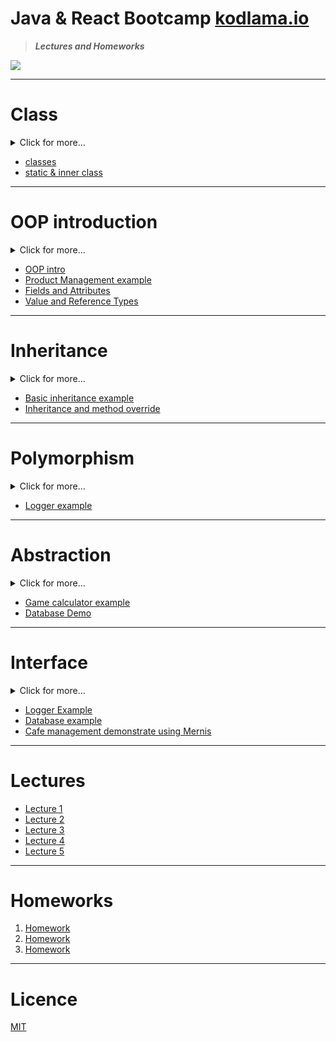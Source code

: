 # Java & React Bootcamp [kodlama.io](https://kodlama.io/)

> **_Lectures and Homeworks_**

![](https://process.fs.teachablecdn.com/ADNupMnWyR7kCWRvm76Laz/resize=width:705/https://www.filepicker.io/api/file/qi4s19xSKCmtaaRUqUFI)

---

# Class

<details>
  <summary>Click for more... </summary><br>
  Java nesne yönelimli (OOP) bir programlama dilidir.
  Java'da her şey, nitelikleri, özellikleri veya durumlarıyla sınıflar(class) ve nesnelerle ilgilidir.

**Class(Sınıf) nedir ?**
Sınıf (class) soyut bir veri tipidir. Nesne (object) onun somutlaşan bir cismidir.
Kendisinden üretilecek nesneler için bir model görevi görür. Bu soyut varlık ile bu varlığa ait olan nesneler türetilir.

**Nesne nedir?**
Sınıftan oluşturulan varlıkları ifade eder. Örneğin Ülke sınıfımız olmuş olsun bu ülke sınıfımızın nesnesi olarak istanbul adında bir nesne oluşturalım işte buradaki Ülke sınıfından oluşturulan istanbul bizim nesnemiz oluyor. Yine aynı Ülke sınıfı kullanılarak Ankara, Edirne vb. nesneler de oluşturulabilir.

```java
 public class Ulke {
	int plakaNo;
	String isim;
	int nüfus;
 }
```

```java
 public static void main(String[] args) {
		Ulke istanbul = new Ulke();
		istanbul.plakaNo = 34;
		istanbul.isim = "İstanbul";
		istanbul.nüfus = 15460000;
	}
```

gibi basit bir kod örneğiyle de göstermiş oldum artık elimizde istanbul adıyla İstanbul ilinin verilerini, özelliklerini tutacak olan bir nesnemizi oluşturmuş olduk.

![Object](https://user-images.githubusercontent.com/49093196/116869519-8d512f80-ac19-11eb-8cf3-c753511edded.png)

En temel class (sınıf) object sınıfıdır diğer bütün sınıfların atası olarak düşünebiliriz

</details>

- [classes](https://github.com/OzerBey/JavaReactCamp/tree/main/classes/src)
- [static & inner class](https://github.com/OzerBey/JavaReactCamp/tree/main/staticDemo/src/staticDemo)

<hr>

# OOP introduction

  
<details>
  <summary>Click for more...</summary><br>
  
  **Object Oriented Programming (OOP)/ Nesne Yönelimli Proramlama nedir?** 

  Java'daki OOP kavramları, Java'nın Nesne Yönelimli Programlamasının arkasındaki ana fikirlerdir. Bunlar bir soyutlama, kapsülleme, kalıtım ve çok biçimliliktir. Bunları kavramak, Java'nın nasıl çalıştığını anlamanın anahtarıdır. Temel olarak, Java OOP kavramları çalışma yöntemleri ve değişkenleri oluşturmamıza, ardından güvenlikten ödün vermeden hepsini veya bir kısmını yeniden kullanmamıza izin verir.
  
  <hr>
   
   **OOP Kavram Listesi**
  Java'da 4 ana OOP kavramı vardır. Bunlar:
  
  **Abstract (Soyutlama):** Soyutlama, karmaşıklığı temsil etmek için basit şeyler kullanmak anlamına gelir. Java'da soyutlama, nesneler, sınıflar ve değişkenler gibi basit şeylerin daha karmaşık temel kod ve verileri temsil ettiği anlamına gelir. Bu önemlidir, çünkü aynı işi birden çok kez yinelemekten kaçınır.

  **Encapsulation (kapsülleme):** Bir sınıf içindeki alanları özel tutma, daha sonra ortak yöntemlerle bunlara erişim sağlama uygulamasıdır. Bu, verileri ve kodu sınıfın içinde güvende tutan koruyucu bir bariyerdir. Bu şekilde, veri sistemi genelinde açık erişime izin vermeden kod bileşenleri veya değişkenler gibi nesneleri yeniden kullanabiliriz.

   **Inheritance (miras):**  Java'da Nesne Yönelimli Programlama'nın özel bir özelliğidir. Programcıların varolan sınıfların bazı özniteliklerini paylaşan yeni sınıflar oluşturmasına olanak tanır. Bu, bize miras aldığımız sınıfın özelliklerine erişmemizi sağlar.

**Polimorphism (Çok biçimlilik):** Java OOP konsepti, programcıların farklı durumlarda farklı şeyler ifade etmek için aynı ismi (aynı isimde metot olabilir) kullanmalarını sağlar. Java'da polimorfizmin bir şekli yöntem aşırı yüklemedir.Yani varolan bir methodu kullanılan bir sınıf için fakrlı anlam ifade ediyorsa kendi ifade şekline göre oluşturulur. Bu, farklı anlamların sağlanan değişkenlerin değerleri tarafından yönetilir.

</details>

- [OOP intro](https://github.com/OzerBey/JavaReactCamp/tree/main/oopIntro/src/oopIntro)
- [Product Management example](https://github.com/OzerBey/JavaReactCamp/tree/main/oopIntro/src/oopIntro)
- [Fields and Attributes](https://github.com/OzerBey/JavaReactCamp/tree/main/fieldsAndAttribute/src/classesWithAttributes)
- [Value and Reference Types](https://github.com/OzerBey/JavaReactCamp/tree/main/classes/src/classes)


<hr>

# Inheritance


  
<details>
  <summary>Click for more...</summary><br>
  
  **Inheritance (miras) nedir?** 
    Bir sınıfın kendisine ait özellikleri ve işlevleri bir başka sınıfa aynen aktarması ya da bazı özellik ve işlevlerini diğer sınıfların kullanmasına izin vermesi şeklinde oluşmaktadır.
   Üst sınıf (Süper sınıf) özelliklerini alt sınıflarda kullanmak için extends deyimi ile kullanılırız. peki extends ne dmek?

Extends: Herhangi bir sınıfın özelliklerini ve işlevlerini miras olarak alması için kullanılan deyimdir. Yani özellik genişletmek anlamında düşünebiliriz.

**Neden inheritance peki?**

    - Daha önce yazılmış sınıf içindeki kod parçacıklarının tekrar tekrar yazılmadan başka sınıflar içinde kullanılması sağlar. Bu işlem iş yükünü hafifletir ve zaman kazandırır.

    - Projelerde daha önce kullanılan sınıflar, denenmiş hatasız anlamındadır. Kısaca daha çok güven arz etmektedir.

    - if, else, switch gibi kontrol ifadelerinin kullanıldığı sınıflar kötü tasarım örnekleri olarak ele alındıklarından (spaghetti kod, bir Engin Demiroğ deyimidir. :)), kalıtımın nimetlerinden faydalanabiliriz.

  <hr>

</details>

- [Basic inheritance example](https://github.com/OzerBey/JavaReactCamp/tree/main/inheritance/src/inheritance)
- [Inheritance and method override](https://github.com/OzerBey/JavaReactCamp/tree/main/inheritanceV2/src/inheritanceV2)

<hr>

# Polymorphism

<details>
  <summary>Click for more...</summary><br>
  
  **Polimorphism (çok biçimlilik) nedir?** 
   Polymorphism(polimorfizm), bir varlık ya da nesnenin birden fazla forma sahip olması olarak adlandırılır. Yani oluşturduğumuz bir nesne kendisi gibi değil de başka bir nesne gibi davranıyorsa buna polymorphism yani çok biçimlilik diyoruz. Kalıtım konusu ile ilişkili bir kavramdır.

**Polimorphism ne işimize yarar peki?**

    - Bildiğiniz gibi, kalıtım konusundan itibaren kodları yeniden kullanmak yerine kodu geliştirerek verimi artırmaya ve fazla kodlardan kurtulmaya çalıştık. Polymorphism de kalıtıma bağlı programlama unsuru olduğu için onunla benzer görevleri görür. Kelimede yer alan poly ifadesi “birden çok” anlamına gelir. Morph ise “şekil, görüntü” anlamında kullanılır. Bu açıdan bakıldığında da birden fazla görüntü anlamını çıkarabiliriz ki bu çıkarım da bize polymorphism’in amacını açıklar nitelikte olmuş olur.

**nasıl işler bir örnekle inceleyelim**
Öncelikle bir kamp ortamı oluşturalım ;

```java
public class JavaReactCamp {

	public void kampaKatil() {
		System.out.println("Kampa katildiniz");
	}

	public void kampiBitir() {
		System.out.println("Kamp bitti");
	}

}

```

sınıf isimlerim anlamsız olsada: :) eski ve yeni oğrenci olmak üzere iki sınıf oluşturalım

```java
public class EskiOgrenci extends JavaReactCamp {

	public void kampaKatil() {
		System.out.println("Eski Ogrenci kampa katildi");
	}
}

```

```java
public class YeniOgrenci extends JavaReactCamp{

	public void kampaKatil() {
		System.out.println("Yeni ogrenci kampa katildi");
	}
}
```

Ve olayın gerçekleşeceği ve kavraacağımız bir sınıf oluşturup uygulayalım

```java
public class Polimorphism {

	public static void kampaKatil(JavaReactCamp kamp) { 
														// buradaki static kavramı static metotlar static olanların
														// içinde çağrılabildiği (kullanılabildiği) için kullandım yani
														// mainde instance oluşturmak yerine Sınıf ismiyle çağırmak için
														// tavsiye edilmeyen bir yöntemdir bu ama kodlar açık olsun diye
														// bu yöntemi kullandım.
		kamp.kampaKatil();
	}
}

```

ve son olarak main de polimorfik yapıyı görebileceğiz

```java
public class Main {

	public static void main(String[] args) {
		JavaReactCamp javaReactCamp = new JavaReactCamp();
		EskiOgrenci eskiOgrenci = new EskiOgrenci();
		YeniOgrenci yeniOgrenci = new YeniOgrenci();

		Polimorphism.kampaKatil(eskiOgrenci);
		Polimorphism.kampaKatil(yeniOgrenci);
		Polimorphism.kampaKatil(javaReactCamp);

	}
}
```

program çıktısı ektedir:

```java
Eski Ogrenci kampa katildi
Yeni ogrenci kampa katildi
Kampa katildiniz

```

  <hr>

</details>

- [Logger example](https://github.com/OzerBey/JavaReactCamp/tree/main/polymorphismDemo/src/polymorphismDemo)


<hr>

# Abstraction


<details>
  <summary>Click for more...</summary><br>
  
  **Abstraction (soyutlama) nedir?** 
   Abstract sınıflar,genellikle ortak özellikleri olan nesneleri tek bir çatı altında toplamak için kullanılır. Abstract sınıflarda içi boş yada dolu metodlar tanımlanır. Abstract sınıflardan new kelimesi ile nesne oluşturulmaz. En az 1 abstract metod varsa sınıf abstract olmalıdır. Bir sınıfı abstract sınıf yapmak için abstract kelimesi kullanılır

**Hangi durumlarda kullanılmalı :**

- Bir biriyle ilişkisi olan sınıflar arasında kod paylaşımı yapmak istediğimizde

- Nesnelerin oluşturulfugu sınıflardaki, static ve final türünde olmayan sınıf değişkenlerini manipüle ederek o sınıftan oluşturulan nesnelerin davranışlarını değiştirilmeyi sağlayan metodlar tanımlamak istediğimizde

- Soyut sınıftan miras alınan sınıfların bir çok ortak değişkeni veya metot içerebileceğini ve public erişim belirtecine sahip olmayan (private veya protected) metot veya değişkenler içerebileceğini öngördüğünüzde kullanabiliriz.

  <hr>

</details>

- [Game calculator example](https://github.com/OzerBey/JavaReactCamp/tree/main/abstractClasses/src/abstractClasses)
- [Database Demo](https://github.com/OzerBey/JavaReactCamp/tree/main/abstractClasses/src/abstractDemo)

<hr>
  
# Interface

<details>
  <summary>Click for more...</summary><br>
  
  **Interface (arayüz) nedir?** 

- Interface normal bir class gibi tip(type) tanımlamak için kullanılır. İçerisindeki default ve static tanımlanan metotlar hariç, metotların implementasyonları bulunmaz ve state tutmaz.
Bir çok class tarafından implement edilebilirlen yapılardır. Birden fazla interface’i extends edebilirler. Ve interfaceler ayrıcı çok iyi birer referans tutuculardır.

**Hangi durumlarda kullanılmalı**
 * Birden fazla sınıftan davranışları miras almak istediğimizde kullanabiliriz.

- Sistem için belirli bir davranış belirlediğimiz durumlarda ama o davranışın ne gibi durumlarda elde edildiğini bir önemi olmadığı durumlarda

- Bir biriyle yakın ilişkisi olmayan / olmadığı halde arayüzünü geliştirecek sınıflar oluşturulmak istenildiğinde
<hr>

</details>


- [Logger Example](https://github.com/OzerBey/JavaReactCamp/tree/main/interfaces/src/interfaces)
- [Database example](https://github.com/OzerBey/JavaReactCamp/tree/main/interfaces/src/interfaces02)
- [Cafe management demonstrate using Mernis](https://github.com/OzerBey/JavaReactCamp/tree/main/interfaceAbstractDemo/src/interfaceAbstractDemo)


<hr>
  
# Lectures

- [Lecture 1](https://github.com/OzerBey/JavaReactCamp/tree/main/classes/src/classes/valueAndReferenceTypes)
- [Lecture 2](https://github.com/OzerBey/JavaReactCamp/tree/main/oopIntro/src/oopIntro)
- [Lecture 3](https://github.com/OzerBey/JavaReactCamp/tree/main/inheritance/src)
- [Lecture 4](https://github.com/OzerBey/JavaReactCamp/tree/main/interfaces/src/interfaces)
- [Lecture 5](https://github.com/OzerBey/JavaReactCamp/tree/main/nLayeredDemo/src/nLayeredDemo)


<hr>
  
# Homeworks

1. [Homework](https://github.com/OzerBey/JavaReactCamp/tree/main/homeworks/src/homework1)
2. [Homework](https://github.com/OzerBey/JavaReactCamp/tree/main/homeworks/src/homework2)
3. [Homework](https://github.com/OzerBey/JavaReactCamp/tree/main/homeworks/src/homework3)

<hr>
  
# Licence

[MIT](https://github.com/OzerBey/JavaReactCamp/blob/main/LICENCE.txt)
